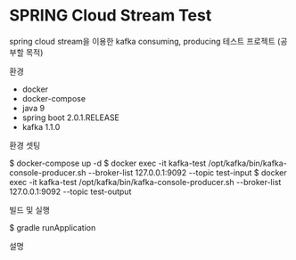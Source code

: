 # SPRING Cloud Stream Test 

spring cloud stream을 이용한 kafka consuming, producing 테스트 프로젝트 (공부할 목적)


환경

- docker
- docker-compose
- java 9
- spring boot 2.0.1.RELEASE
- kafka 1.1.0





환경 셋팅

$ docker-compose up -d
$ docker exec -it kafka-test /opt/kafka/bin/kafka-console-producer.sh --broker-list 127.0.0.1:9092 --topic test-input
$ docker exec -it kafka-test /opt/kafka/bin/kafka-console-producer.sh --broker-list 127.0.0.1:9092 --topic test-output





빌드 및 실행

$ gradle runApplication 




설명

